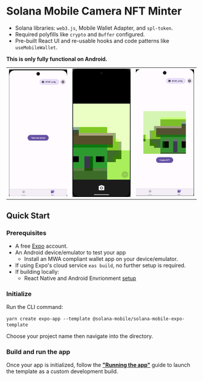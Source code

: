 # Solana Mobile Camera NFT Minter

- Solana libraries: `web3.js`, Mobile Wallet Adapter, and `spl-token`.
- Required polyfills like `crypto` and `Buffer` configured.
- Pre-built React UI and re-usable hooks and code patterns like `useMobileWallet`.

**This is only fully functional on Android.**

<table>
  <tr>
    <td align="center">
      <img src="./screenshots/screenshot1.png" alt="Scaffold dApp Screenshot 1" width=300 />
    </td>
    <td align="center">
      <img src="./screenshots/screenshot2.png" alt="Scaffold dApp Screenshot 2" width=300 />
    </td>
    <td align="center">
      <img src="./screenshots/screenshot3.png" alt="Scaffold dApp Screenshot 3" width=300 />
    </td>
  </tr>
</table>


## Quick Start

### Prerequisites

- A free [Expo](https://expo.dev/) account.
- An Android device/emulator to test your app
  - Install an MWA compliant wallet app on your device/emulator.
- If using Expo's cloud service `eas build`, no further setup is required.
- If building locally:
  - React Native and Android Envrionment [setup](https://docs.solanamobile.com/getting-started/development-setup)

### Initialize

Run the CLI command:

```
yarn create expo-app --template @solana-mobile/solana-mobile-expo-template
```

Choose your project name then navigate into the directory.

### Build and run the app

Once your app is initialized, follow the **["Running the app"](https://docs.solanamobile.com/react-native/expo#running-the-app)** guide to launch the template as a custom development build.
